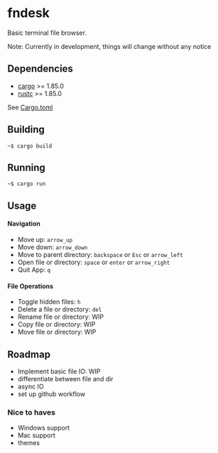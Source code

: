 <!-- [![Linux build]()] -->

# fndesk
Basic terminal file browser.

Note: Currently in development, things will change without any notice

## Dependencies
- [cargo](https://github.com/rust-lang/cargo/) >= 1.85.0
- [rustc](https://www.rust-lang.org/) >= 1.85.0

See [Cargo.toml](Cargo.toml)

## Building

```
~$ cargo build
```

## Running

```
~$ cargo run
```

## Usage
#### Navigation
- Move up: `arrow_up`
- Move down: `arrow_down`
- Move to parent directory: `backspace` or `Esc` or `arrow_left`
- Open file or directory: `space` or `enter` or `arrow_right`
- Quit App: `q`

#### File Operations
- Toggle hidden files: `h`
- Delete a file or directory: `del`
- Rename file or directory: WIP
- Copy file or directory: WIP
- Move file or directory: WIP

## Roadmap
- Implement basic file IO: WIP
- differentiate between file and dir
- async IO
- set up github workflow
### Nice to haves
- Windows support
- Mac support
- themes